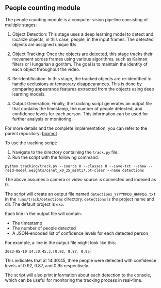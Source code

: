## People counting module

The people counting module is a computer vision pipeline consisting of multiple stages:

1. Object Detection: This stage uses a deep learning model to detect and localize objects, in this case, people, in the input frames. The detected objects are assigned unique IDs.

2. Object Tracking: Once the objects are detected, this stage tracks their movement across frames using various algorithms, such as Kalman filters or Hungarian algorithm. The goal is to maintain the identity of each object throughout the video.

3. Re-identification: In this stage, the tracked objects are re-identified to handle occlusions or temporary disappearances. This is done by comparing appearance features extracted from the objects using deep learning models.

4. Output Generation: Finally, the tracking script generates an output file that contains the timestamp, the number of people detected, and confidence levels for each person. This information can be used for further analysis or monitoring.

For more details and the complete implementation, you can refer to the parent repository: [boxmot](https://github.com/mikel-brostrom/boxmot)


To use the tracking script:

1. Navigate to the directory containing the `track.py` file.
2. Run the script with the following command:

```
python tracking/track.py --source 0 --classes 0 --save-txt --show --reid-model weights/osnet_x0_25_msmt17.pt-clear --name detections
```

The above assumes a camera or video source is connected and indexed as 0.

The script will create an output file named `detections_YYYYMMDD_HHMMSS.txt` in the `runs/track/detections` directory. `detections` is the project name and dir. The default project is `exp`.

Each line in the output file will contain:
- The timestamp
- The number of people detected
- A JSON-encoded list of confidence levels for each detected person

For example, a line in the output file might look like this:
```
2023-05-10 14:30:45,3,[0.92, 0.87, 0.95]
```

This indicates that at 14:30:45, three people were detected with confidence levels of 0.92, 0.87, and 0.95 respectively.

The script will also print information about each detection to the console, which can be useful for monitoring the tracking process in real-time.

